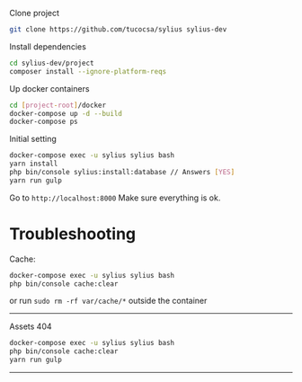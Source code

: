 
Clone project
```bash
git clone https://github.com/tucocsa/sylius sylius-dev
```

Install dependencies
```bash
cd sylius-dev/project
composer install --ignore-platform-reqs
```

Up docker containers
```bash
cd [project-root]/docker
docker-compose up -d --build
docker-compose ps
```

Initial setting
```bash
docker-compose exec -u sylius sylius bash
yarn install
php bin/console sylius:install:database // Answers [YES]
yarn run gulp
```

Go to `http://localhost:8000` Make sure everything is ok.


# Troubleshooting
Cache:
```bash
docker-compose exec -u sylius sylius bash
php bin/console cache:clear
```
or run `sudo rm -rf var/cache/*` outside the container

___

Assets 404
```bash
docker-compose exec -u sylius sylius bash
php bin/console cache:clear
yarn run gulp
```

___
